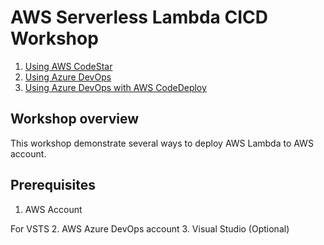 # AWS Serverless Lambda CICD Workshop

1. [Using AWS CodeStar](Lab-1-CodePipeLine)
2. [Using Azure DevOps](Lab-2-VSTS) 
3. [Using Azure DevOps with AWS CodeDeploy](Lab-3-VSTS-Code)

## Workshop overview

This workshop demonstrate several ways to deploy AWS Lambda to AWS account.

## Prerequisites

1. AWS Account

For VSTS
2. AWS Azure DevOps account
3. Visual Studio (Optional)

